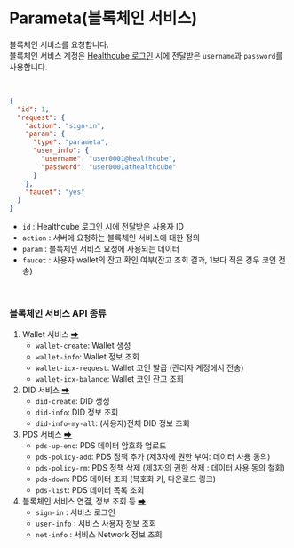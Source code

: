 # Parameta(블록체인 서비스)
블록체인 서비스를 요청합니다.  
블록체인 서비스 계정은 [Healthcube 로그인](../token.md) 시에 전달받은 `username`과 `password`를 사용합니다.  

<br />

```json
{
  "id": 1,
  "request": {
    "action": "sign-in",
    "param": {
      "type": "parameta",
      "user_info": {
        "username": "user0001@healthcube",
        "password": "user0001athealthcube"
      }
    },
    "faucet": "yes"
  }
}
```

- `id` : Healthcube 로그인 시에 전달받은 사용자 ID  
- `action` : 서버에 요청하는 블록체인 서비스에 대한 정의  
- `param` : 블록체인 서비스 요청에 사용되는 데이터  
- `faucet` : 사용자 wallet의 잔고 확인 여부(잔고 조회 결과, 1보다 적은 경우 코인 전송)

<br />

### 블록체인 서비스 API 종류
1. Wallet 서비스 [⮕](./parameta_wallet.md)
    - `wallet-create`: Wallet 생성
    - `wallet-info`: Wallet 정보 조회
    - `wallet-icx-request`: Wallet 코인 발급 (관리자 계정에서 전송)
    - `wallet-icx-balance`: Wallet 코인 잔고 조회
2. DID 서비스 [⮕](./parameta_dids.md)
    - `did-create`: DID 생성
    - `did-info`: DID 정보 조회
    - `did-info-my-all`: (사용자)전체 DID 정보 조회
3. PDS 서비스 [⮕](./parameta_pds.md)
    - `pds-up-enc`: PDS 데이터 암호화 업로드
    - `pds-policy-add`: PDS 정책 추가 (제3자에 권한 부여: 데이터 사용 동의)
    - `pds-policy-rm`: PDS 정책 삭제 (제3자의 권한 삭제 : 데이터 사용 동의 철회)
    - `pds-down`: PDS 데이터 조회 (복호화 키, 다운로드 링크)
    - `pds-list`: PDS 데이터 목록 조회
4. 블록체인 서비스 연결, 정보 조회 등 [⮕](./parameta_users.md)
    - `sign-in` : 서비스 로그인
    - `user-info` : 서비스 사용자 정보 조회
    - `net-info` : 서비스 Network 정보 조회

<br />
